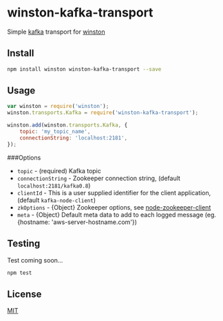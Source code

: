 winston-kafka-transport
=======================
Simple [kafka](http://kafka.apache.org/) transport for [winston](https://github.com/flatiron/winston)

## Install

```sh
npm install winston winston-kafka-transport --save
```

## Usage

```js
var winston = require('winston');
winston.transports.Kafka = require('winston-kafka-transport');

winston.add(winston.transports.Kafka, {
    topic: 'my_topic_name',
    connectionString: 'localhost:2181',
});
```

###Options

* `topic` - (required) Kafka topic
* `connectionString` - Zookeeper connection string, (default `localhost:2181/kafka0.8`)
* `clientId` - This is a user supplied identifier for the client application, (default `kafka-node-client`)
* `zkOptions` - {Object} Zookeeper options, see [node-zookeeper-client](https://github.com/alexguan/node-zookeeper-client#client-createclientconnectionstring-options)
* `meta` - {Object} Default meta data to add to each logged message (eg. {hostname: 'aws-server-hostname.com'})

## Testing
Test coming soon...

```js
npm test
```

## License
[MIT](https://github.com/bigdatr/winston-kafka-transport/blob/master/LICENSE)